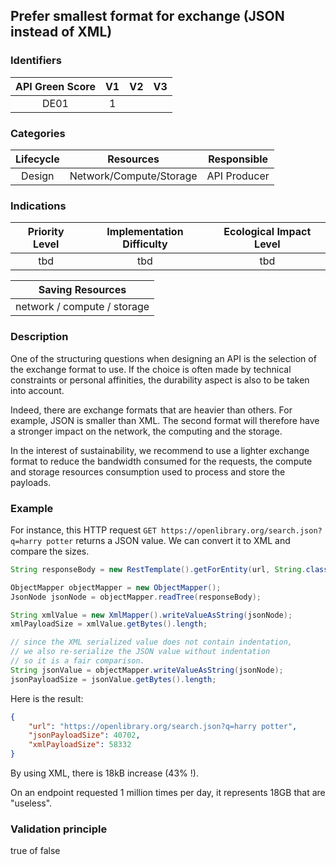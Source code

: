 ## Prefer smallest format for exchange (JSON instead of XML)

### Identifiers

| API Green Score |  V1  |  V2  |  V3  |
|:-------:|:----:|:----:|:----:|
|   DE01   | 1  |   |      |

### Categories

| Lifecycle |  Resources  |  Responsible  |
|:---------:|:----:|:----:|
| Design | Network/Compute/Storage | API Producer |

### Indications

| Priority Level |      Implementation Difficulty      |  Ecological Impact Level   |
|:-------------------:|:-------------------------:|:---------------------:|
| tbd | tbd | tbd |

|Saving Resources                                           |
|:----------------------------------------------------------:|
|network / compute / storage    |

### Description

One of the structuring questions when designing an API is the selection of the exchange format to use. If the choice is often made by technical constraints or personal affinities, the durability aspect is also to be taken into account.

Indeed, there are exchange formats that are heavier than others. For example, JSON is smaller than XML. The second format will therefore have a stronger impact on the network, the computing and the storage.

In the interest of sustainability, we recommend to use a lighter exchange format to reduce the bandwidth consumed for the requests, the compute and storage resources consumption used to process and store the payloads.

### Example
For instance, this HTTP request `GET https://openlibrary.org/search.json?q=harry potter` returns a JSON value. We can convert it to XML and compare the sizes.

```java
String responseBody = new RestTemplate().getForEntity(url, String.class).getBody();

ObjectMapper objectMapper = new ObjectMapper();
JsonNode jsonNode = objectMapper.readTree(responseBody);

String xmlValue = new XmlMapper().writeValueAsString(jsonNode);
xmlPayloadSize = xmlValue.getBytes().length;

// since the XML serialized value does not contain indentation,
// we also re-serialize the JSON value without indentation
// so it is a fair comparison.
String jsonValue = objectMapper.writeValueAsString(jsonNode);
jsonPayloadSize = jsonValue.getBytes().length;		
```

Here is the result:
```json
{
    "url": "https://openlibrary.org/search.json?q=harry potter",
    "jsonPayloadSize": 40702,
    "xmlPayloadSize": 58332
}
```
By using XML, there is 18kB increase (43% !).

On an endpoint requested 1 million times per day, it represents 18GB that are "useless".

### Validation principle

true of false
